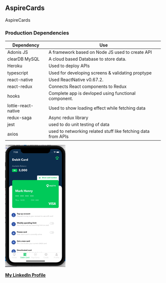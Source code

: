 ## AspireCards
AspireCards


### Production Dependencies

| **Dependency**      | **Use**                                              			|
| ------------------- | --------------------------------------------------------------  |
| Adonis JS           | A framework based on Node JS used to create API      			|
| clearDB MySQL       | A cloud based Database to store data.                			|
| Heroku              | Used to deploy APIs                                  			|
| typescript          | Used for developing screens & validating proptype    			|
| react-native        | Used ReactNative v0.67.2.                            			|
| react-redux         | Connects React components to Redux                   			|
| hooks               | Complete app is devloped using functional component. 			|
| lottie-react-native | Used to show loading effect while fetching data      			|
| redux-saga          | Async redux library                                  			|
| jest                | used to do unit testing of data                      			|
| axios               | used to networking related stuff like fetching data from APIs   |


<img src="screenrecording/aspire_card_flow.gif" width="195" height="396"/>

**[My LinkedIn Profile](https://www.linkedin.com/in/akshay8feb/)**